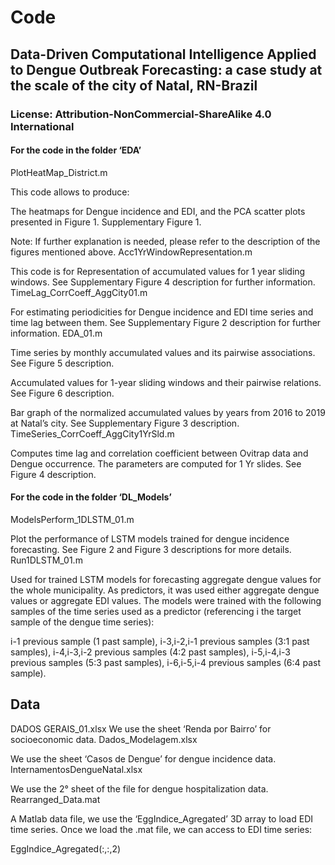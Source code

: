 # Code

## Data-Driven Computational Intelligence Applied to Dengue Outbreak Forecasting: a case study at the scale of the city of Natal, RN-Brazil


### License: Attribution-NonCommercial-ShareAlike 4.0 International

#### For the code in the folder ‘EDA’
PlotHeatMap_District.m

This code allows to produce:

The heatmaps for Dengue incidence and EDI, and the PCA scatter plots presented in Figure 1.
Supplementary Figure 1.

Note: If further explanation is needed, please refer to the description of the figures mentioned above.
Acc1YrWindowRepresentation.m 

This code is for Representation of accumulated values for 1 year sliding windows. See Supplementary Figure 4 description for further information.
TimeLag_CorrCoeff_AggCity01.m

For estimating periodicities for Dengue incidence and EDI time series and time lag between them. See Supplementary Figure 2 description for further information.
EDA_01.m

Time series by monthly accumulated values and its pairwise associations. See Figure 5 description.

Accumulated values for 1-year sliding windows and their pairwise relations. See Figure 6 description.

Bar graph of the normalized accumulated values by years from 2016 to 2019 at Natal’s city. See Supplementary Figure 3 description.
TimeSeries_CorrCoeff_AggCity1YrSld.m

Computes time lag and correlation coefficient between Ovitrap data and Dengue occurrence. The parameters are computed for 1 Yr slides. See Figure 4 description.

#### For the code in the folder ‘DL_Models’
ModelsPerform_1DLSTM_01.m

Plot the performance of LSTM models trained for dengue incidence forecasting. See Figure 2 and Figure 3 descriptions for more details. 
Run1DLSTM_01.m

Used for trained LSTM models for forecasting aggregate dengue values for the whole municipality. As predictors, it was used either aggregate dengue values or aggregate EDI values. The models were trained with the following samples of the time series used as a predictor (referencing i the target sample of the dengue time series):

i-1 previous sample (1 past sample),
i-3,i-2,i-1 previous samples (3:1 past samples),
i-4,i-3,i-2 previous samples (4:2 past samples),
i-5,i-4,i-3 previous samples (5:3 past samples),
i-6,i-5,i-4 previous samples (6:4 past sample). 

## Data

DADOS GERAIS_01.xlsx
We use the sheet ‘Renda por Bairro’ for socioeconomic data.
Dados_Modelagem.xlsx

We use the sheet ‘Casos de Dengue’ for dengue incidence data.
InternamentosDengueNatal.xlsx

We use the 2° sheet of the file for dengue hospitalization data.
Rearranged_Data.mat

A Matlab data file, we use the ‘EggIndice_Agregated’ 3D array to load EDI time series.
Once we load the .mat file, we can access to EDI time series:

EggIndice_Agregated(:,:,2)

